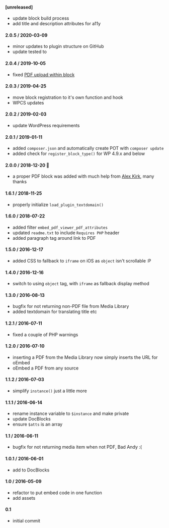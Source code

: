 #### [unreleased]
* update block build process
* add title and description attributes for a11y

#### 2.0.5 / 2020-03-09
* minor updates to plugin structure on GitHub
* update tested to

#### 2.0.4 / 2019-10-05
* fixed [PDF upload within block](https://wordpress.org/support/topic/uploading-from-within-block-doesnt-work/)

#### 2.0.3 / 2019-04-25
* move block registration to it's own function and hook
* WPCS updates

#### 2.0.2 / 2019-02-03
* update WordPress requirements

#### 2.0.1 / 2019-01-11
* added `composer.json` and automatically create POT with `composer update`
* added check for `register_block_type()` for WP 4.9.x and below

#### 2.0.0 / 2018-12-20 🎂
* a proper PDF block was added with much help from [Alex Kirk](https://github.com/akirk), many thanks

#### 1.6.1 / 2018-11-25
* properly initialize `load_plugin_textdomain()`

#### 1.6.0 / 2018-07-22
* added filter `embed_pdf_viewer_pdf_attributes`
* updated `readme.txt` to include `Requires PHP` header
* added paragraph tag around link to PDF

#### 1.5.0 / 2016-12-17
* added CSS to fallback to `iframe` on iOS as `object` isn't scrollable :P

#### 1.4.0 / 2016-12-16
* switch to using `object` tag, with `iframe` as fallback display method

#### 1.3.0 / 2016-08-13
* bugfix for not returning non-PDF file from Media Library
* added textdomain for translating title etc

#### 1.2.1 / 2016-07-11
* fixed a couple of PHP warnings

#### 1.2.0 / 2016-07-10
* inserting a PDF from the Media Library now simply inserts the URL for oEmbed
* oEmbed a PDF from any source

#### 1.1.2 / 2016-07-03
* simplify `instance()` just a little more

#### 1.1.1 / 2016-06-14
* rename instance variable to `$instance` and make private
* update DocBlocks
* ensure `$atts` is an array

#### 1.1 / 2016-06-11
* bugfix for not returning media item when not PDF, Bad Andy :(

#### 1.0.1 / 2016-06-01
* add to DocBlocks

#### 1.0 / 2016-05-09
* refactor to put embed code in one function
* add assets

#### 0.1
* initial commit
